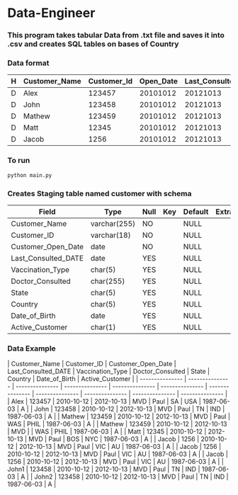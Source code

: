# Data-Engineer

### This program takes tabular Data from .txt file and saves it into .csv and creates SQL tables on bases of Country
### Data format
|H|Customer_Name|Customer_Id|Open_Date|Last_Consulted_Date|Vaccination_Id|Dr_Name|State|Country|DOB|Is_Active
| --------------- | --------------- | --------------- | --------------- | --------------- | --------------- | --------------- | --------------- | --------------- | --------------- | --------------- |
|D|Alex|123457|20101012|20121013|MVD|Paul|SA|USA|06031987|A|
|D|John|123458|20101012|20121013|MVD|Paul|TN|IND|06031987|A|
|D|Mathew|123459|20101012|20121013|MVD|Paul|WAS|PHIL|06031987|A|
|D|Matt|12345|20101012|20121013|MVD|Paul|BOS|NYC|06031987|A|
|D|Jacob|1256|20101012|20121013|MVD|Paul|VIC|AU|06031987|A|

### To run
```python
python main.py
```
### Creates Staging table named customer with schema


| Field               | Type         | Null | Key | Default | Extra |
| --------------- | --------------- | --------------- | --------------- | --------------- | --------------- |
| Customer_Name       | varchar(255) | NO   |     | NULL    |       |
| Customer_ID         | varchar(18)  | NO   |     | NULL    |       |
| Customer_Open_Date  | date         | NO   |     | NULL    |       |
| Last_Consulted_DATE | date         | YES  |     | NULL    |       |
| Vaccination_Type    | char(5)      | YES  |     | NULL    |       |
| Doctor_Consulted    | char(255)    | YES  |     | NULL    |       |
| State               | char(5)      | YES  |     | NULL    |       |
| Country             | char(5)      | YES  |     | NULL    |       |
| Date_of_Birth       | date         | YES  |     | NULL    |       |
| Active_Customer     | char(1)      | YES  |     | NULL    |       |

### Data Example

| Customer_Name | Customer_ID | Customer_Open_Date | Last_Consulted_DATE | Vaccination_Type | Doctor_Consulted | State | Country | Date_of_Birth | Active_Customer |
| --------------- | --------------- | --------------- | --------------- | --------------- | --------------- | --------------- | --------------- | --------------- | --------------- | --------------- |
| Alex          | 123457      | 2010-10-12         | 2012-10-13          | MVD              | Paul             | SA    | USA     | 1987-06-03    | A               |
| John          | 123458      | 2010-10-12         | 2012-10-13          | MVD              | Paul             | TN    | IND     | 1987-06-03    | A               |
| Mathew        | 123459      | 2010-10-12         | 2012-10-13          | MVD              | Paul             | WAS   | PHIL    | 1987-06-03    | A               |
| Mathew        | 123459      | 2010-10-12         | 2012-10-13          | MVD              |                  | WAS   | PHIL    | 1987-06-03    | A               |
| Matt          | 12345       | 2010-10-12         | 2012-10-13          | MVD              | Paul             | BOS   | NYC     | 1987-06-03    | A               |
| Jacob         | 1256        | 2010-10-12         | 2012-10-13          | MVD              | Paul             | VIC   | AU      | 1987-06-03    | A               |
| Jacob         | 1256        | 2010-10-12         | 2012-10-13          | MVD              | Paul             | VIC   | AU      | 1987-06-03    | A               |
| Jacob         | 1256        | 2010-10-12         | 2012-10-13          | MVD              | Paul             | VIC   | AU      | 1987-06-03    | A               |
| John1         | 123458      | 2010-10-12         | 2012-10-13          | MVD              | Paul             | TN    | IND     | 1987-06-03    | A               |
| John2         | 123458      | 2010-10-12         | 2012-10-13          | MVD              | Paul             | TN    | IND     | 1987-06-03    | A               |
